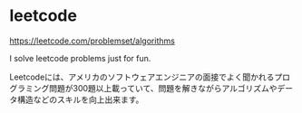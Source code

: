 # leetcode

<https://leetcode.com/problemset/algorithms>

I solve leetcode problems just for fun.

Leetcodeには、アメリカのソフトウェアエンジニアの面接でよく聞かれるプログラミング問題が300題以上載っていて、問題を解きながらアルゴリズムやデータ構造などのスキルを向上出来ます。